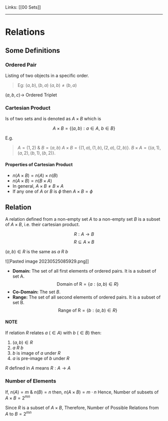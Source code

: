 Links: [[00 Sets]]
___
# Relations
## Some Definitions
### Ordered Pair
Listing of two objects in a specific order. 

> Eg: $(a,b), (b,a)$
$(a,b) \neq (b,a)$

$(a,b,c) \to$ Ordered Triplet

### Cartesian Product
Is of two sets and is denoted as $A \times B$ which is

$$A \times B = \{(a,b) : a \in A,\ b \in B\}$$

E.g.
> $A = (1,2)\ \&\ B = (a,b)$
> $A \times B = \{ (1,a), (1,b), (2,a), (2,b) \} .$ 
> $B \times A = \{ (a,1), (a,2), (b,1), (b,2) \} .$ 


#### Properties of Cartesian Product
- $n(A \times B) = n(A) \times n(B)$
- $n(A \times B) = n(B \times A)$
- In general, $A \times B \neq B \times A$
- If any one of $A$ or $B$ is $\phi$ then $A \times B = \phi$

## Relation
A relation defined from a non-empty set $A$ to a non-empty set $B$ is a subset of $A \times B$, i.e. their cartesian product.

$$R : A \to B$$
$$R \subseteq A \times B$$

$(a,b) \in R$ is the same as $a\ R\ b$

![[Pasted image 20230525085929.png]]

- **Domain:** The set of all first elements of ordered pairs. It is a subset of set A.
  $$\text{Domain of R} = \{ a: (a,b) \in R \}$$
- **Co-Domain:** The set $B$.
- **Range:** The set of all second elements of ordered pairs. It is a subset of set B.
  $$\text{Range of R} = \{ b: (a,b) \in R \}$$

#### NOTE
If relation $R$ relates $a\ (\in A)$ with $b\ (\in B)$ then:

1. $(a,b) \in R$
1. $a\ R\ b$
1. $b$ is image of $a$ under $R$
1. $a$ is pre-image of $b$ under $R$

$R$ defined in $A$ means $R : A \to A$

### Number of Elements
If, $n(A) = m$ & $n(B)=n$
then, $n(A \times B) = m \cdot n$
Hence, Number of subsets of $A \times B = 2^{mn}$

Since $R$ is a subset of $A \times B$,
Therefore, Number of Possible Relations from $A \text{ to } B = 2^{mn}$


